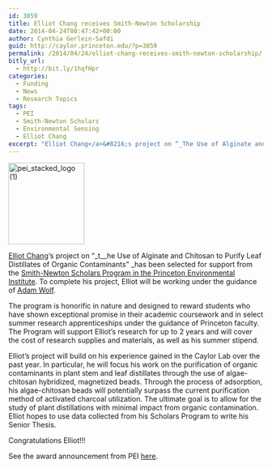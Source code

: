 ```yaml
---
id: 3859
title: Elliot Chang receives Smith-Newton Scholarship
date: 2014-04-24T00:47:42+00:00
author: Cynthia Gerlein-Safdi
guid: http://caylor.princeton.edu/?p=3859
permalink: /2014/04/24/elliot-chang-receives-smith-newton-scholarship/
bitly_url:
  - http://bit.ly/1hqfHpr
categories:
  - Funding
  - News
  - Research Topics
tags:
  - PEI
  - Smith-Newton Scholars
  - Environmental Sensing
  - Elliot Chang
excerpt: "Elliot Chang</a>&#8216;s project on “_The Use of Alginate and Chitosan to Purify Leaf Distillates of Organic Contaminants” _has been selected for support from the Smith-Newton Scholars Program in the Princeton Environmental Institute."
---
```

[<img class="size-full wp-image-2981 alignleft" alt="pei_stacked_logo (1)" src="http://caylor.eri.ucsb.edu/wp-content/uploads/2013/04/pei_stacked_logo-1.jpg" width="150" height="161" />](http://caylor.eri.ucsb.edu/wp-content/uploads/2013/04/pei_stacked_logo-1.jpg)

<a href="http://caylor.eri.ucsb.edu/portfolio-item/elliot-chang-undergraduate-student-isotope-hydrology/" target="_blank">Elliot Chang</a>&#8216;s project on “_t__he Use of Alginate and Chitosan to Purify Leaf Distillates of Organic Contaminants” _has been selected for support from the <a href="https://www.princeton.edu/pei/undergrads/pei-environmental-scholar/" target="_blank">Smith-Newton Scholars Program in the Princeton Environmental Institute</a>. <!--more--> To complete his project, Elliot will be working under the guidance of <a href="http://caylor.eri.ucsb.edu/portfolio-item/adam-wolf-postdoctoral-research-associate/" target="_blank">Adam Wolf</a>.

<!--more-->The program is honorific in nature and designed to reward students who have shown exceptional promise in their academic coursework and in select summer research apprenticeships under the guidance of Princeton faculty. The Program will support Elliot&#8217;s research for up to 2 years and will cover the cost of research supplies and materials, as well as his summer stipend.

Elliot&#8217;s project will build on his experience gained in the Caylor Lab over the past year. In particular, he will focus his work on the purification of organic contaminants in plant stem and leaf distillates through the use of algae-chitosan hybridized, magnetized beads. Through the process of adsorption, his algae-chitosan beads will potentially surpass the current purification method of activated charcoal utilization. The ultimate goal is to allow for the study of plant distillations with minimal impact from organic contamination. Elliot hopes to use data collected from his Scholars Program to write his Senior Thesis.

Congratulations Elliot!!!

See the award announcement from PEI <a href="http://www.princeton.edu/pei/news/archive/?id=12967" target="_blank">here</a>.

&nbsp;